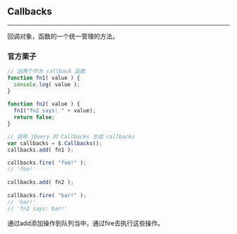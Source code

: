 ## Callbacks
---

回调对象，函数的一个统一管理的方法。

### 官方栗子

```js
// 这两个作为 callback 函数
function fn1( value ) {
  console.log( value );
}
 
function fn2( value ) {
  fn1("fn2 says: " + value);
  return false;
}

// 调用 jQuery 的 Callbacks 生成 callbacks
var callbacks = $.Callbacks();
callbacks.add( fn1 );

callbacks.fire( "foo!" );
// 'foo!'
 
callbacks.add( fn2 );
 
callbacks.fire( "bar!" );
// 'bar!'
// 'fn2 says: bar!'
```
通过add添加操作到队列当中，通过fire去执行这些操作。
